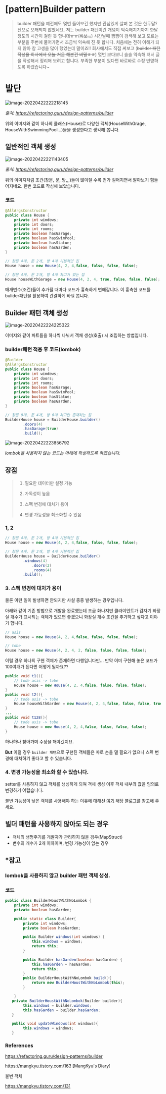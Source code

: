 # [pattern]Builder pattern

> builder 패턴을 예전에도 몇번 들어보긴 했지만 관심있게 살펴 본 것은 한두달? 전으로 오래되지 않았네요. 저는 builder 패턴이란 개념이 익숙해지기까지 한달 정도의 시간이 걸린 듯 합니데ㅠㅠ(~~바보...~~) 시간날때 짬짬이 검색해 보고 모르는 부분을 주변에 물어가면서 조금씩 익숙해 진 듯 합니다. 처음에는 전혀 이해가 되지 않아 참 고생을 많이 했었는데 말이죠!! 회사에서도 직접 써보고 (~~builder 패턴 작성을 회사에서 오늘 처음 해본건 비밀ㅎㅎ~~) 몇번 보다보니 슬슬 익숙해 져서 글을 작성해서 정리해 보려고 합니다. 부족한 부분이 있다면 바로바로 수정 반영하도록 하겠습니다~

# 발단

![image-20220422222218145](/Users/eisen/Documents/Github/TIL/CS/Pattern/builder_pattern.assets/image-20220422222218145.png)

*출처: https://refactoring.guru/design-patterns/builder*

위의 이미지와 같이 하나의 클래스(House)로 다양한 객체(HouseWithGrage, HouseWithSwimmingPool...)들을 생성한다고 생각해 봅니다.



## 일반적인 객체 생성

![image-20220422221143405](/Users/eisen/Documents/Github/TIL/CS/Pattern/builder_pattern.assets/image-20220422221143405-0633113.png)

*출처: https://refactoring.guru/design-patterns/builder*

위의 이미지처럼 조건(창문, 문, 방,,,)들이 많이질 수록 먼가 길어지면서 알아보기 힘들어지네요. 한번 코드로 작성해 보았습니다.

### 코드

```java
@AllArgsConstructor
public class House {
    private int windows;
    private int doors;
    private int rooms;
    private boolean hasGarage;
    private boolean hasSwimPool;
    private boolean hasStatue;
    private boolean hasGarden;
}

```

````java
// 창문 4개, 문 2개, 방 4개 기본적인 집
House house = new House(4, 2, 4,false, false, false, false);
	
// 창문 4개, 문 2개, 방 4개 차고가 있는 집
House houseWithGarage = new House(4, 2, 4, true, false, false, false);

````

매개변수(조건)들이 추가될 때마다 코드가 흉측하게 변해갑니다. 이 흉측한 코드를 bulider패턴을 활용하여 간결하게 바꿔 봅니다.



## Builder 패턴 객체 생성

![image-20220422224225322](/Users/eisen/Documents/Github/TIL/CS/Pattern/builder_pattern.assets/image-20220422224225322.png)

이미지와 같이 파트들을 하나씩 나눠서 객채 생성(호출) 시 조립하는 방법입니다.



### builder패턴 적용 후 코드(lombok)

````java
@Builder
@AllArgsConstructor
public class House {
    private int windows;
    private int doors;
    private int rooms;
    private boolean hasGarage;
    private boolean hasSwimPool;
    private boolean hasStatue;
    private boolean hasGarden;
}
````

```java
// 창문 0개, 문 4개, 방 0개 차고만 존재하는 집
BuilderHouse house = BuilderHouse.builder()
        .doors(4)
        .hasGarage(true)
        .build();
```

![image-20220422223856792](/Users/eisen/Documents/Github/TIL/CS/Pattern/builder_pattern.assets/image-20220422223856792.png)

*lombok을 사용하지 않는 코드는 아래에 작성하도록 하겠습니다.*



## 장점

> 1. 필요한 데이터만 설정 가능
>
> 2. 가독성이 높음
>
> 3. 스펙 변경에 대처가 용이
>
> 4. 변경 가능성을 최소화할 수 있음

### 1, 2

```java
// 창문 4개, 문 2개, 방 4개 기본적인 집
House house = new House(4, 2, 4,false, false, false, false);
```

```java
// 창문 4개, 문 2개, 방 4개 기본적인 집
BuilderHouse house = BuilderHouse.builder()
        .windows(4)
  			.doors(2)
  			.rooms(4)
        .build();
```



### 3. 스펙 변경에 대처가 용이

물론 이런 일이 발생하면 안되지만 사실 종종 발생하는 경우입니다.

아래와 같이 기존 방법으로 개발을 완료했는데 조금 화나지만 클라이언트가 갑자기 화장실 개수가 표시되는 객체가 있으면 좋겠으니 화장실 개수 조건을 추가하고 싶다고 이야기 합니다.

```java
// asis
House house = new House(4, 2, 4,false, false, false, false);

// tobe
House house = new House(4, 2, 4, 2, false, false, false, false);
```

이럴 경우 하나의 구현 객체가 존재하면 다행입니다만... 만약 이미 구현해 놓은 코드가 100여개가 된다면 어떻게 될까요??

```java
public void t1(){
	// tode asis -> tobe
	House house = new House(4, 2, 4,false, false, false, false);
}
public void t2(){
	// tode asis -> tobe
	House houseWithGarden = new House(4, 2, 4,false, false, false, true);
}
...
public void t128(){
	// tode asis -> tobe
	House house = new House(4, 2, 4,false, false, false, false);
}

```

하나하나 찾아가며 수정을 해야겠지요.

**But** 이럴 경우 `builder 패턴`으로 구현된 객체들은 따로 손을 댈 필요가 없으니 스펙 변경에 대처하기 좋다고 할 수 있습니다.



### 4. 변경 가능성을 최소화 할 수 있습니다. 

setter를 사용하지 않고 객체를 생성하게 되여 객체 생성 이후 객체 내부의 값을 임의로 변경하기 어렵습니다. 

불변 갸능성이 낮은 객체를 사용해야 하는 이유에 대해선 [여기](https://mangkyu.tistory.com/131) 해당 블로그를 참고해 주세요.



## 빌더 패턴을 사용하지 않아도 되는 경우

- 객체의 생명주기를 개발자가 관리하지 않을 경우(MapStruct)
- 변수의 개수가 2개 이하이며, 변경 가능성이 없는 경우



## *참고

### lombok을 사용하지 않고 builder 패턴 객체 생성.

### 코드

```java
public class BuilderHoustWithNoLombok {
    private int windows;
    private boolean hasGarden;

    public static class Builder{
        private int windows;
        private boolean hasGarden;

        public Builder windows(int windows) {
            this.windows = windows;
            return this;
        }

        public Builder hasGarden(boolean hasGarden) {
            this.hasGarden = hasGarden;
            return this;
        }
        public BuilderHoustWithNoLombok build(){
            return new BuilderHoustWithNoLombok(this);
        }

    }
   private BuilderHoustWithNoLombok(Builder builder){
        this.windows = builder.windows;
        this.hasGarden = builder.hasGarden;
   }

   public void updateWindows(int windows){
        this.windows = windows;
   }

```





### References

https://refactoring.guru/design-patterns/builder

 https://mangkyu.tistory.com/163 [MangKyu's Diary]

불변 객체

https://mangkyu.tistory.com/131

